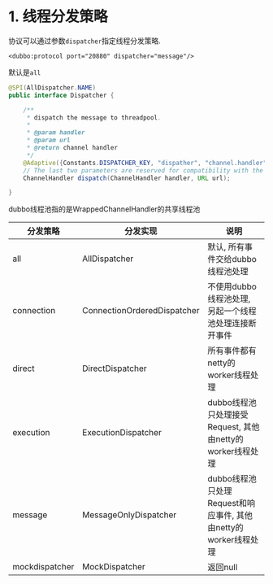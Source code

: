 # 1. 线程分发策略



协议可以通过参数`dispatcher`指定线程分发策略.  

`<dubbo:protocol port="20880" dispatcher="message"/>`

默认是`all`



```java
@SPI(AllDispatcher.NAME)
public interface Dispatcher {

    /**
     * dispatch the message to threadpool.
     *
     * @param handler
     * @param url
     * @return channel handler
     */
    @Adaptive({Constants.DISPATCHER_KEY, "dispather", "channel.handler"})
    // The last two parameters are reserved for compatibility with the old configuration
    ChannelHandler dispatch(ChannelHandler handler, URL url);

}
```

dubbo线程池指的是WrappedChannelHandler的共享线程池

| 分发策略       | 分发实现                    | 说明                                                         |
| -------------- | --------------------------- | ------------------------------------------------------------ |
| all            | AllDispatcher               | 默认, 所有事件交给dubbo线程池处理                            |
| connection     | ConnectionOrderedDispatcher | 不使用dubbo线程池处理, 另起一个线程池处理连接断开事件        |
| direct         | DirectDispatcher            | 所有事件都有netty的worker线程处理                            |
| execution      | ExecutionDispatcher         | dubbo线程池只处理接受Request, 其他由netty的worker线程处理    |
| message        | MessageOnlyDispatcher       | dubbo线程池只处理Request和响应事件, 其他由netty的worker线程处理 |
| mockdispatcher | MockDispatcher              | 返回null                                                     |

